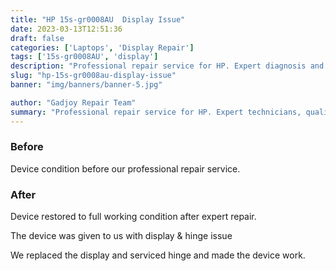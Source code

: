 ```yaml
---
title: "HP 15s-gr0008AU  Display Issue"
date: 2023-03-13T12:51:36
draft: false
categories: ['Laptops', 'Display Repair']
tags: ['15s-gr0008AU', 'display']
description: "Professional repair service for HP. Expert diagnosis and quality repairs in Bangalore."
slug: "hp-15s-gr0008au-display-issue"
banner: "img/banners/banner-5.jpg"

author: "Gadjoy Repair Team"
summary: "Professional repair service for HP. Expert technicians, quality parts, warranty included."
---
```


### Before

Device condition before our professional repair service.

### After

Device restored to full working condition after expert repair.

The device was given to us with display & hinge issue

We replaced the display and serviced hinge and made the device work.